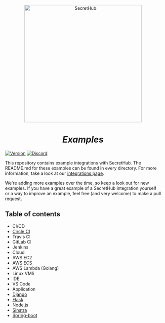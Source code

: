 <p align="center">
  <img src="https://secrethub.io/img/secrethub-logo.svg" alt="SecretHub" width="380px"/>
</p>
<h1 align="center">
  <i>Examples</i>
</h1>

[![Version](https://img.shields.io/github/release/secrethub/demo-app.svg)](https://github.com/secrethub/demo-app/releases/latest)
[![Discord](https://img.shields.io/badge/chat-on%20discord-7289da.svg?logo=discord)](https://discord.gg/NWmxVeb)

This repository contains example integrations with SecretHub. The README.md for these examples can be found in every directory. For more information, take a look at our [integrations page](https://secrethub.io/docs/#integrations).

We're adding more examples over the time, so keep a look out for new examples. If you have a great example of a SecretHub integration yourself or a way to improve an example, feel free (and very welcome) to make a pull request.

## Table of contents

* CI/CD
 * [Circle CI](ci/circleci/publish-docker/.circleci)
 * Travis CI
 * GitLab CI
 * Jenkins
* Cloud
 * AWS EC2
 * AWS ECS
 * AWS Lambda (Golang)
 * Linux VMS
* IDE
 * VS Code
* Application
 * [Django](web-apps/django)
 * [Flask](web-apps/flask)
 * Node.js
 * [Sinatra](web-apps/sinatra)
 * [Spring-boot](web-apps/spring-boot)
